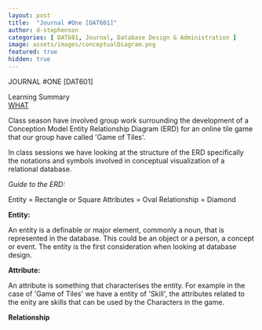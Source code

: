 ```yaml
---
layout: post
title:  "Journal #One [DAT601]"
author: d-stephenson
categories: [ DAT601, Journal, Database Design & Administration ]
image: assets/images/conceptualDiagram.png
featured: true
hidden: true
---
```


JOURNAL #ONE [DAT601]

Learning Summary<br>
<u>WHAT</u>

Class season have involved group work surrounding the development of a Conception Model Entity Relationship Diagram (ERD) for an online tile game that our group have called 'Game of Tiles'.

In class sessions we have looking at the structure of the ERD specifically the notations and symbols involved in conceptual visualization of a relational database.

<i>Guide to the ERD:</i>

Entity = Rectangle or Square
Attributes = Oval
Relationship = Diamond 

<b>Entity:</b>

An entity is a definable or major element, commonly a noun, that is represented in the database. This could be an object or a person, a concept or event. The entity is the first consideration when looking at database design.

<b>Attribute:</b>

An attribute is something that characterises the entity. For example in the case of 'Game of Tiles' we have a entity of 'Skill', the attributes related to the enity are skills that can be used by the Characters in the game.

<b>Relationship</b>






